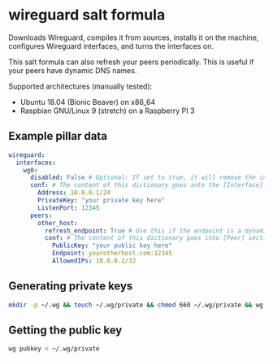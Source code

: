 # wireguard salt formula
Downloads Wireguard, compiles it from sources, installs it on the machine, configures Wireguard interfaces,
and turns the interfaces on.

This salt formula can also refresh your peers periodically. This is useful if your peers have dynamic DNS names.

Supported architectures (manually tested):
- Ubuntu 18.04 (Bionic Beaver) on x86_64
- Raspbian GNU/Linux 9 (stretch) on a Raspberry PI 3

## Example pillar data
```yaml
wireguard:
  interfaces:
    wg0:
      disabled: False # Optional: If set to true, it will remove the interface and disable all associated services
      conf: # The content of this dictionary goes into the [Interface] section of the /etc/wireguard/wg0.conf file
        Address: 10.0.0.1/24
        PrivateKey: "your private key here"
        ListenPort: 12345
      peers:
        other_host:
          refresh_endpoint: True # Use this if the endpoint is a dynamic DNS name. This will refresh the peer's endpoint every minute.
          conf: # The content of this dictionary goes into [Peer] sections of the /etc/wireguard/wg0.conf file
            PublicKey: "your public key here"
            Endpoint: yourotherhost.com:12345
            AllowedIPs: 10.0.0.2/32
```

## Generating private keys
```bash
mkdir -p ~/.wg && touch ~/.wg/private && chmod 660 ~/.wg/private && wg genkey > ~/.wg/private
```

## Getting the public key
```bash
wg pubkey < ~/.wg/private
```